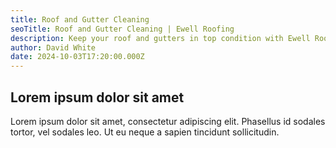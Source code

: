```yaml
---
title: Roof and Gutter Cleaning
seoTitle: Roof and Gutter Cleaning | Ewell Roofing
description: Keep your roof and gutters in top condition with Ewell Roofing's professional cleaning services. Protect your property from damage today.
author: David White
date: 2024-10-03T17:20:00.000Z
---
```


## Lorem ipsum dolor sit amet

Lorem ipsum dolor sit amet, consectetur adipiscing elit. Phasellus id sodales tortor, vel sodales leo. Ut eu neque a sapien tincidunt sollicitudin.